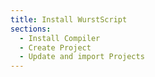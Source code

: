 ```yaml
---
title: Install WurstScript
sections:
  - Install Compiler
  - Create Project
  - Update and import Projects
---
```



